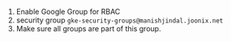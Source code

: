 1. Enable Google Group for RBAC
2. security group `gke-security-groups@manishjindal.joonix.net` 
3. Make sure all groups are part of this group.

